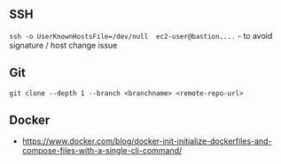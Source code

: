 
## SSH

`ssh -o UserKnownHostsFile=/dev/null  ec2-user@bastion....` - to avoid signature / host change issue

## Git

`git clone --depth 1 --branch <branchname> <remote-repo-url>`

## Docker
- https://www.docker.com/blog/docker-init-initialize-dockerfiles-and-compose-files-with-a-single-cli-command/